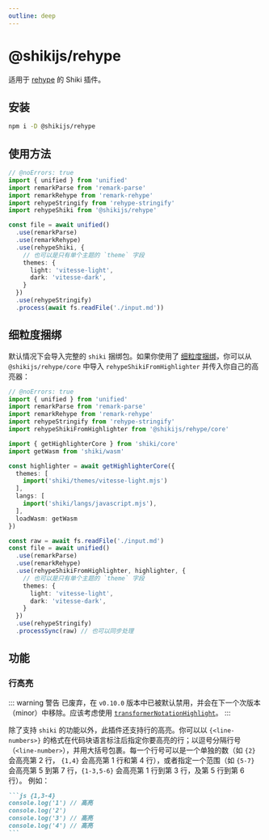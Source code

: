 ```yaml
---
outline: deep
---
```


# @shikijs/rehype

<Badges name="@shikijs/rehype" />

适用于 [rehype](https://github.com/rehypejs/rehype) 的 Shiki 插件。

## 安装

```bash
npm i -D @shikijs/rehype
```

## 使用方法

```ts twoslash
// @noErrors: true
import { unified } from 'unified'
import remarkParse from 'remark-parse'
import remarkRehype from 'remark-rehype'
import rehypeStringify from 'rehype-stringify'
import rehypeShiki from '@shikijs/rehype'

const file = await unified()
  .use(remarkParse)
  .use(remarkRehype)
  .use(rehypeShiki, {
    // 也可以是只有单个主题的 `theme` 字段
    themes: {
      light: 'vitesse-light',
      dark: 'vitesse-dark',
    }
  })
  .use(rehypeStringify)
  .process(await fs.readFile('./input.md'))
```

## 细粒度捆绑

默认情况下会导入完整的 `shiki` 捆绑包。如果你使用了 [细粒度捆绑](/guide/install#细粒度捆绑)，你可以从 `@shikijs/rehype/core` 中导入 `rehypeShikiFromHighlighter` 并传入你自己的高亮器：

```ts twoslash
// @noErrors: true
import { unified } from 'unified'
import remarkParse from 'remark-parse'
import remarkRehype from 'remark-rehype'
import rehypeStringify from 'rehype-stringify'
import rehypeShikiFromHighlighter from '@shikijs/rehype/core'

import { getHighlighterCore } from 'shiki/core'
import getWasm from 'shiki/wasm'

const highlighter = await getHighlighterCore({
  themes: [
    import('shiki/themes/vitesse-light.mjs')
  ],
  langs: [
    import('shiki/langs/javascript.mjs'),
  ],
  loadWasm: getWasm
})

const raw = await fs.readFile('./input.md')
const file = await unified()
  .use(remarkParse)
  .use(remarkRehype)
  .use(rehypeShikiFromHighlighter, highlighter, {
    // 也可以是只有单个主题的 `theme` 字段
    themes: {
      light: 'vitesse-light',
      dark: 'vitesse-dark',
    }
  })
  .use(rehypeStringify)
  .processSync(raw) // 也可以同步处理
```

## 功能

### 行高亮

::: warning 警告
已废弃，在 `v0.10.0` 版本中已被默认禁用，并会在下一个次版本（minor）中移除。应该考虑使用 [`transformerNotationHighlight`](/packages/transformers#transformernotationhighlight)。
:::

除了支持 `shiki` 的功能以外，此插件还支持行的高亮。你可以以 `{<line-numbers>}` 的格式在代码块语言标注后指定你要高亮的行；以逗号分隔行号（`<line-number>`），并用大括号包裹。每一个行号可以是一个单独的数（如 `{2}` 会高亮第 2 行， `{1,4}` 会高亮第 1 行和第 4 行），或者指定一个范围（如 `{5-7}` 会高亮第 5 到第 7 行，`{1-3,5-6}` 会高亮第 1 行到第 3 行，及第 5 行到第 6 行）。 例如：

````md
```js {1,3-4}
console.log('1') // 高亮
console.log('2')
console.log('3') // 高亮
console.log('4') // 高亮
```
````
